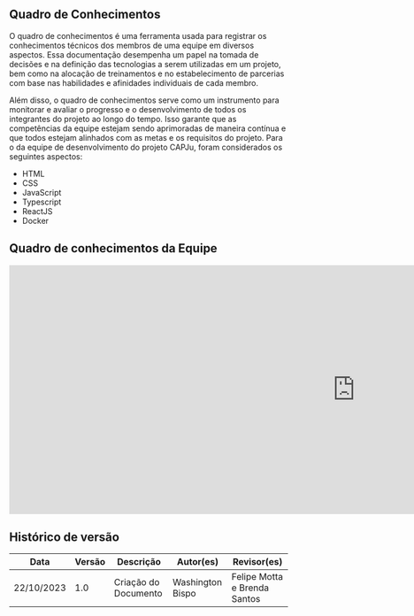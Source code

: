 ## Quadro de Conhecimentos 

O quadro de conhecimentos é uma ferramenta usada para registrar os conhecimentos técnicos dos membros de uma equipe em diversos aspectos. Essa documentação desempenha um papel na tomada de decisões e na definição das tecnologias a serem utilizadas em um projeto, bem como na alocação de treinamentos e no estabelecimento de parcerias com base nas habilidades e afinidades individuais de cada membro.

Além disso, o quadro de conhecimentos serve como um instrumento para monitorar e avaliar o progresso e o desenvolvimento de todos os integrantes do projeto ao longo do tempo. Isso garante que as competências da equipe estejam sendo aprimoradas de maneira contínua e que todos estejam alinhados com as metas e os requisitos do projeto. Para o da equipe de desenvolvimento do projeto CAPJu, foram considerados os seguintes aspectos:

* HTML
* CSS
* JavaScript
* Typescript
* ReactJS
* Docker

## Quadro de conhecimentos da Equipe

<iframe width="1250px" height="450px" frameborder="0"width="1250px" height="550px" frameborder="0" src="https://docs.google.com/spreadsheets/d/e/2PACX-1vSxHlgghxbrVdmMR6Dp41mjIYM45MnWaADexw-rBLZWvsP9jqwvYukNQeuPf66FEA/pubhtml?widget=true&amp;headers=false"></iframe>


## Histórico de versão
| Data | Versão | Descrição | Autor(es) | Revisor(es) |
| ---- | ---- | ---- | ---- | ---- |
| 22/10/2023 | 1.0 | Criação do Documento | Washington Bispo | Felipe Motta e Brenda Santos |